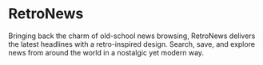 # RetroNews
Bringing back the charm of old-school news browsing, RetroNews delivers the latest headlines with a retro-inspired design. Search, save, and explore news from around the world in a nostalgic yet modern way.
